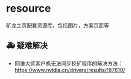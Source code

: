 # resource
矿龙主页配套资源库，包括图片，方案页面等
## 🚑 疑难解决

- 网维大师客户机无法同步挖矿程序的解决方法：https://www.nvidia.cn/drivers/results/187610/
